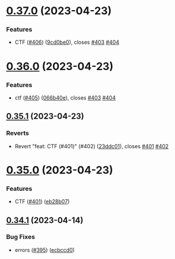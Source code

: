 # [0.37.0](https://github.com/thecyberworld/thecyberhub.org/compare/v0.36.0...v0.37.0) (2023-04-23)


### Features

* CTF ([#406](https://github.com/thecyberworld/thecyberhub.org/issues/406)) ([9cd0be0](https://github.com/thecyberworld/thecyberhub.org/commit/9cd0be020787006028a722f56072210d77f09cb8)), closes [#403](https://github.com/thecyberworld/thecyberhub.org/issues/403) [#404](https://github.com/thecyberworld/thecyberhub.org/issues/404)



# [0.36.0](https://github.com/thecyberworld/thecyberhub.org/compare/v0.35.1...v0.36.0) (2023-04-23)


### Features

* ctf ([#405](https://github.com/thecyberworld/thecyberhub.org/issues/405)) ([066b40e](https://github.com/thecyberworld/thecyberhub.org/commit/066b40efc7ffc270eb3546667d9fe992bf9dbcc8)), closes [#403](https://github.com/thecyberworld/thecyberhub.org/issues/403) [#404](https://github.com/thecyberworld/thecyberhub.org/issues/404)



## [0.35.1](https://github.com/thecyberworld/thecyberhub.org/compare/v0.35.0...v0.35.1) (2023-04-23)


### Reverts

* Revert "feat: CTF (#401)" (#402) ([23ddc01](https://github.com/thecyberworld/thecyberhub.org/commit/23ddc01998b08b6b89f000734fb00bbe25509d2d)), closes [#401](https://github.com/thecyberworld/thecyberhub.org/issues/401) [#402](https://github.com/thecyberworld/thecyberhub.org/issues/402)



# [0.35.0](https://github.com/thecyberworld/thecyberhub.org/compare/v0.34.1...v0.35.0) (2023-04-23)


### Features

* CTF ([#401](https://github.com/thecyberworld/thecyberhub.org/issues/401)) ([eb28b07](https://github.com/thecyberworld/thecyberhub.org/commit/eb28b0700961546369ee1e4f01a2bfb007d8535a))



## [0.34.1](https://github.com/thecyberworld/thecyberhub.org/compare/v0.34.0...v0.34.1) (2023-04-14)


### Bug Fixes

* errors ([#395](https://github.com/thecyberworld/thecyberhub.org/issues/395)) ([ecbccd0](https://github.com/thecyberworld/thecyberhub.org/commit/ecbccd034562af1959ed33f49459c34f00155942))



